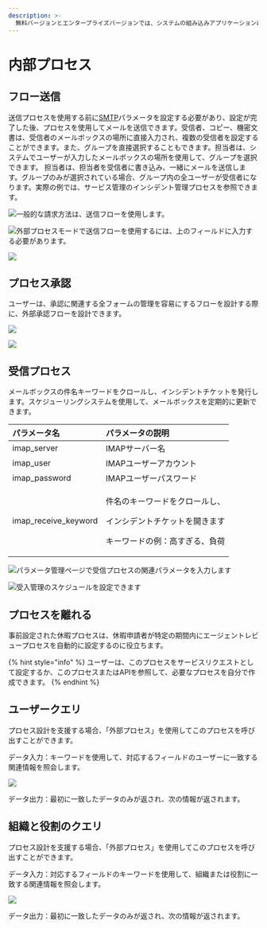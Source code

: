 ```yaml
---
description: >-
  無料バージョンとエンタープライズバージョンでは、システムの組み込みアプリケーションには、外部プロセスまたは直接使用のためにユーザーに提供される送信プロセスとレビュープロセスが含まれます。
---
```


# 内部プロセス

## フロー送信

送信プロセスを使用する前に[SMTP](https://doc.omflow.com.tw/v/japan/5/6#can-shu-guan-li)パラメータを設定する必要があり、設定が完了した後、プロセスを使用してメールを送信できます。受信者、コピー、機密文書は、受信者のメールボックスの場所に直接入力され、複数の受信者を設定することができます。また、グループを直接選択することもできます。担当者は、システムでユーザーが入力したメールボックスの場所を使用して、グループを選択できます。 担当者は、担当者を受信者に書き込み、一緒にメールを送信します。グループのみが選択されている場合、グループ内の全ユーザーが受信者になります。実際の例では、サービス管理のインシデント管理プロセスを参照できます。

![&#x4E00;&#x822C;&#x7684;&#x306A;&#x8ACB;&#x6C42;&#x65B9;&#x6CD5;&#x306F;&#x3001;&#x9001;&#x4FE1;&#x30D5;&#x30ED;&#x30FC;&#x3092;&#x4F7F;&#x7528;&#x3057;&#x307E;&#x3059;&#x3002;](../.gitbook/assets/image%20%2872%29.png)

![&#x5916;&#x90E8;&#x30D7;&#x30ED;&#x30BB;&#x30B9;&#x30E2;&#x30FC;&#x30C9;&#x3067;&#x9001;&#x4FE1;&#x30D5;&#x30ED;&#x30FC;&#x3092;&#x4F7F;&#x7528;&#x3059;&#x308B;&#x306B;&#x306F;&#x3001;&#x4E0A;&#x306E;&#x30D5;&#x30A3;&#x30FC;&#x30EB;&#x30C9;&#x306B;&#x5165;&#x529B;&#x3059;&#x308B;&#x5FC5;&#x8981;&#x304C;&#x3042;&#x308A;&#x307E;&#x3059;&#x3002;](../.gitbook/assets/image%20%2826%29.png)

![](../.gitbook/assets/image%20%289%29%20%282%29.png)

## プロセス承認

ユーザーは、承認に関連する全フォームの管理を容易にするフローを設計する際に、外部承認フローを設計できます。

![](../.gitbook/assets/image%20%2816%29.png)

![](../.gitbook/assets/image%20%289%29%20%282%29%20%282%29.png)

## 受信プロセス

メールボックスの件名キーワードをクロールし、インシデントチケットを発行します。スケジューリングシステムを使用して、メールボックスを定期的に更新できます。

<table>
  <thead>
    <tr>
      <th style="text-align:left">&#x30D1;&#x30E9;&#x30E1;&#x30FC;&#x30BF;&#x540D;</th>
      <th style="text-align:left">&#x30D1;&#x30E9;&#x30E1;&#x30FC;&#x30BF;&#x306E;&#x8AAC;&#x660E;</th>
    </tr>
  </thead>
  <tbody>
    <tr>
      <td style="text-align:left">imap_server</td>
      <td style="text-align:left">IMAP&#x30B5;&#x30FC;&#x30D0;&#x30FC;&#x540D;</td>
    </tr>
    <tr>
      <td style="text-align:left">imap_user</td>
      <td style="text-align:left">IMAP&#x30E6;&#x30FC;&#x30B6;&#x30FC;&#x30A2;&#x30AB;&#x30A6;&#x30F3;&#x30C8;</td>
    </tr>
    <tr>
      <td style="text-align:left">imap_password</td>
      <td style="text-align:left">IMAP&#x30E6;&#x30FC;&#x30B6;&#x30FC;&#x30D1;&#x30B9;&#x30EF;&#x30FC;&#x30C9;</td>
    </tr>
    <tr>
      <td style="text-align:left">imap_receive_keyword</td>
      <td style="text-align:left">
        <p>&#x4EF6;&#x540D;&#x306E;&#x30AD;&#x30FC;&#x30EF;&#x30FC;&#x30C9;&#x3092;&#x30AF;&#x30ED;&#x30FC;&#x30EB;&#x3057;&#x3001;</p>
        <p>&#x30A4;&#x30F3;&#x30B7;&#x30C7;&#x30F3;&#x30C8;&#x30C1;&#x30B1;&#x30C3;&#x30C8;&#x3092;&#x958B;&#x304D;&#x307E;&#x3059;</p>
        <p>&#x30AD;&#x30FC;&#x30EF;&#x30FC;&#x30C9;&#x306E;&#x4F8B;&#xFF1A;&#x9AD8;&#x3059;&#x304E;&#x308B;&#x3001;&#x8CA0;&#x8377;</p>
      </td>
    </tr>
  </tbody>
</table>

![&#x30D1;&#x30E9;&#x30E1;&#x30FC;&#x30BF;&#x7BA1;&#x7406;&#x30DA;&#x30FC;&#x30B8;&#x3067;&#x53D7;&#x4FE1;&#x30D7;&#x30ED;&#x30BB;&#x30B9;&#x306E;&#x95A2;&#x9023;&#x30D1;&#x30E9;&#x30E1;&#x30FC;&#x30BF;&#x3092;&#x5165;&#x529B;&#x3057;&#x307E;&#x3059;](../.gitbook/assets/2021-04-08_145915.png)

![&#x53D7;&#x5165;&#x7BA1;&#x7406;&#x306E;&#x30B9;&#x30B1;&#x30B8;&#x30E5;&#x30FC;&#x30EB;&#x3092;&#x8A2D;&#x5B9A;&#x3067;&#x304D;&#x307E;&#x3059;](../.gitbook/assets/2021-04-08_150005.png)

## プロセスを離れる

事前設定された休暇プロセスは、休暇申請者が特定の期間内にエージェントレビュープロセスを自動的に設定するのに役立ちます。

{% hint style="info" %}
ユーザーは、このプロセスをサービスリクエストとして設定するか、このプロセスまたはAPIを参照して、必要なプロセスを自分で作成できます。
{% endhint %}

## ユーザークエリ

プロセス設計を支援する場合、「外部プロセス」を使用してこのプロセスを呼び出すことができます。

データ入力：キーワードを使用して、対応するフィールドのユーザーに一致する関連情報を照会します。

![](../.gitbook/assets/image%20%2864%29.png)

データ出力：最初に一致したデータのみが返され、次の情報が返されます。

## 組織と役割のクエリ

プロセス設計を支援する場合、「外部プロセス」を使用してこのプロセスを呼び出すことができます。

データ入力：対応するフィールドのキーワードを使用して、組織または役割に一致する関連情報を照会します。

![](../.gitbook/assets/image%20%2847%29.png)

データ出力：最初に一致したデータのみが返され、次の情報が返されます。

